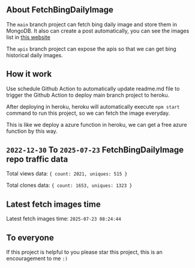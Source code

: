 ## About FetchBingDailyImage

The `main` branch project can fetch bing daily image and store them in MongoDB.
It also can create a post automatically, you can see the images list in [this website](https://oursalbum.netlify.app)

The `apis` branch project can expose the apis so that we can get bing historical daily images.

## How it work

Use schedule Github Action to automatically update readme.md file to trigger the Github Action to deploy main branch project to heroku.

After deploying in heroku, heroku will automatically execute `npm start` command to run this project, so we can fetch the image everyday.

This is like we deploy a azure function in heroku, we can get a free azure function by this way.

## `2022-12-30` To `2025-07-23` FetchBingDailyImage repo traffic data

Total views data: `{ count: 2021, uniques: 515 }`

Total clones data: `{ count: 1653, uniques: 1323 }`

## Latest fetch images time

Latest fetch images time: `2025-07-23 08:24:44`

## To everyone

If this project is helpful to you please star this project, this is an encouragement to me `:)`



